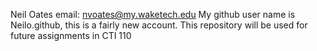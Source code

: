 Neil Oates email: nvoates@my.waketech.edu
My github user name is Neilo.github, this is a fairly new account.
This repository will be used for future assignments in CTI 110



